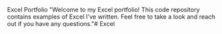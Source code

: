 Excel Portfolio "Welcome to my Excel portfolio! This code repository contains examples of Excel I've written. Feel free to take a look and reach out if you have any questions."# Excel
